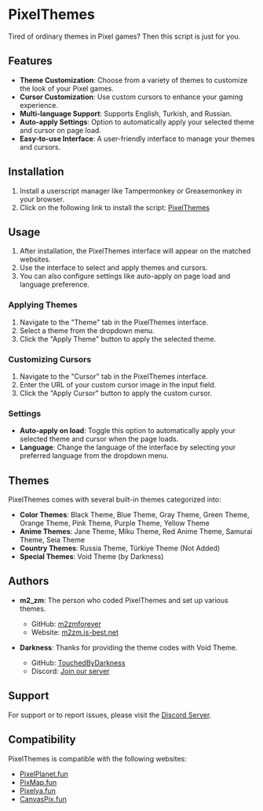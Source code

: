 # PixelThemes

Tired of ordinary themes in Pixel games? Then this script is just for you.

## Features

- **Theme Customization**: Choose from a variety of themes to customize the look of your Pixel games.
- **Cursor Customization**: Use custom cursors to enhance your gaming experience.
- **Multi-language Support**: Supports English, Turkish, and Russian.
- **Auto-apply Settings**: Option to automatically apply your selected theme and cursor on page load.
- **Easy-to-use Interface**: A user-friendly interface to manage your themes and cursors.

## Installation

1. Install a userscript manager like Tampermonkey or Greasemonkey in your browser.
2. Click on the following link to install the script: [PixelThemes](https://github.com/m2zmforever/PixelThemes/raw/main/Script/PixelThemes.user.js)

## Usage

1. After installation, the PixelThemes interface will appear on the matched websites.
2. Use the interface to select and apply themes and cursors.
3. You can also configure settings like auto-apply on page load and language preference.

### Applying Themes

1. Navigate to the "Theme" tab in the PixelThemes interface.
2. Select a theme from the dropdown menu.
3. Click the "Apply Theme" button to apply the selected theme.

### Customizing Cursors

1. Navigate to the "Cursor" tab in the PixelThemes interface.
2. Enter the URL of your custom cursor image in the input field.
3. Click the "Apply Cursor" button to apply the custom cursor.

### Settings

- **Auto-apply on load**: Toggle this option to automatically apply your selected theme and cursor when the page loads.
- **Language**: Change the language of the interface by selecting your preferred language from the dropdown menu.

## Themes

PixelThemes comes with several built-in themes categorized into:

- **Color Themes**: Black Theme, Blue Theme, Gray Theme, Green Theme, Orange Theme, Pink Theme, Purple Theme, Yellow Theme
- **Anime Themes**: Jane Theme, Miku Theme, Red Anime Theme, Samurai Theme, Seia Theme
- **Country Themes**: Russia Theme, Türkiye Theme (Not Added)
- **Special Themes**: Void Theme (by Darkness)

## Authors

- **m2_zm**: The person who coded PixelThemes and set up various themes.
  - GitHub: [m2zmforever](https://github.com/m2zmforever)
  - Website: [m2zm.is-best.net](https://m2zm.is-best.net)

- **Darkness**: Thanks for providing the theme codes with Void Theme.
  - GitHub: [TouchedByDarkness](https://github.com/TouchedByDarkness)
  - Discord: [Join our server](https://discord.gg/VyfVmD2nhZ)

## Support

For support or to report issues, please visit the [Discord Server](https://discord.gg/VyfVmD2nhZ).

## Compatibility

PixelThemes is compatible with the following websites:
- [PixelPlanet.fun](https://pixelplanet.fun/)
- [PixMap.fun](https://pixmap.fun/)
- [Pixelya.fun](https://pixelya.fun/)
- [CanvasPix.fun](https://canvaspix.fun/)
